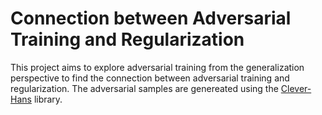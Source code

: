 # Connection between Adversarial Training and Regularization
This project aims to explore adversarial training from the generalization perspective to find the connection between adversarial training and regularization. The adversarial samples are genereated using the [Clever-Hans](https://github.com/tensorflow/cleverhans) library.
